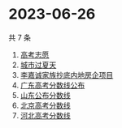 # 2023-06-26

共 7 条

<!-- BEGIN ZHIHUSEARCH -->
<!-- 最后更新时间 Mon Jun 26 2023 19:08:44 GMT+0800 (China Standard Time) -->
1. [高考志愿](https://www.zhihu.com/search?q=高考志愿)
1. [城市过夏天](https://www.zhihu.com/search?q=城市过夏天)
1. [李嘉诚家族抄底内地房企项目](https://www.zhihu.com/search?q=李嘉诚家族抄底内地房企项目)
1. [广东高考分数线公布](https://www.zhihu.com/search?q=广东高考分数线公布)
1. [山东公布分数线](https://www.zhihu.com/search?q=山东公布分数线)
1. [北京高考分数线](https://www.zhihu.com/search?q=北京高考分数线)
1. [河北高考分数线](https://www.zhihu.com/search?q=河北高考分数线)
<!-- END ZHIHUSEARCH -->
